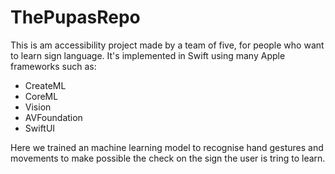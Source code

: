 # ThePupasRepo
This is am accessibility project made by a team of five, for people who want to learn sign language.
It's implemented in Swift using many Apple frameworks such as: 
- CreateML
- CoreML
- Vision
- AVFoundation
- SwiftUI

Here we trained an machine learning model to recognise hand gestures and movements to make possible the check on the sign the user is tring to learn.

